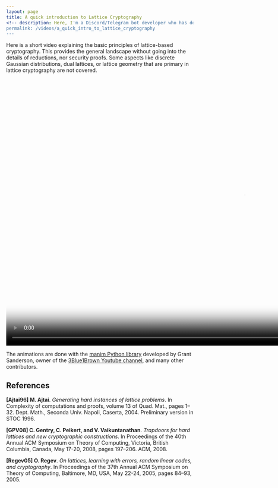 ```yaml
---
layout: page
title: A quick introduction to Lattice Cryptography
<!-- description: Here, I'm a Discord/Telegram bot developer who has done many private contracts! Maybe you should... hire me? -->
permalink: /videos/a_quick_intro_to_lattice_cryptography
---
```


Here is a short video explaining the basic principles of lattice-based cryptography. This provides the general landscape without going into the details of reductions, nor security proofs. Some aspects like discrete Gaussian distributions, dual lattices, or lattice geometry that are primary in lattice cryptography are not covered.  

<!-- <div class="embed-container">
  <iframe
      src="../assets/videos/lattice_cryptography_video.mkv"
      width="720"
      height="480"
      frameborder="0"
      allowfullscreen=""
      autoplay="0">
  </iframe>
</div> -->

<div class="embed-container">
<video width="1280" height="720" poster="../assets/videos/lattice_cryptography_thumbnail.png"  controls>
  <source src="../assets/videos/lattice_cryptography_video.webm" type="video/webm"/>
</video>   
</div>

The animations are done with the [manim Python library](https://github.com/3b1b/manim) developed by Grant Sanderson, owner of the [3Blue1Brown Youtube channel](https://www.youtube.com/channel/UCYO_jab_esuFRV4b17AJtAw), and many other contributors.

## References 

**[Ajtai96] M. Ajtai**. _Generating hard instances of lattice problems_. In Complexity of computations and proofs, volume 13 of Quad. Mat., pages 1–32. Dept. Math., Seconda Univ. Napoli, Caserta, 2004. Preliminary version in STOC 1996.

**[GPV08] C. Gentry, C. Peikert, and V. Vaikuntanathan**. _Trapdoors for hard lattices and new cryptographic constructions_. In Proceedings of the 40th Annual ACM Symposium on Theory of Computing, Victoria, British Columbia, Canada, May 17-20, 2008, pages 197–206. ACM, 2008.

**[Regev05] O. Regev**. _On lattices, learning with errors, random linear codes, and cryptography_. In Proceedings of the 37th Annual ACM Symposium on Theory of Computing, Baltimore, MD, USA, May 22-24, 2005, pages 84–93, 2005.